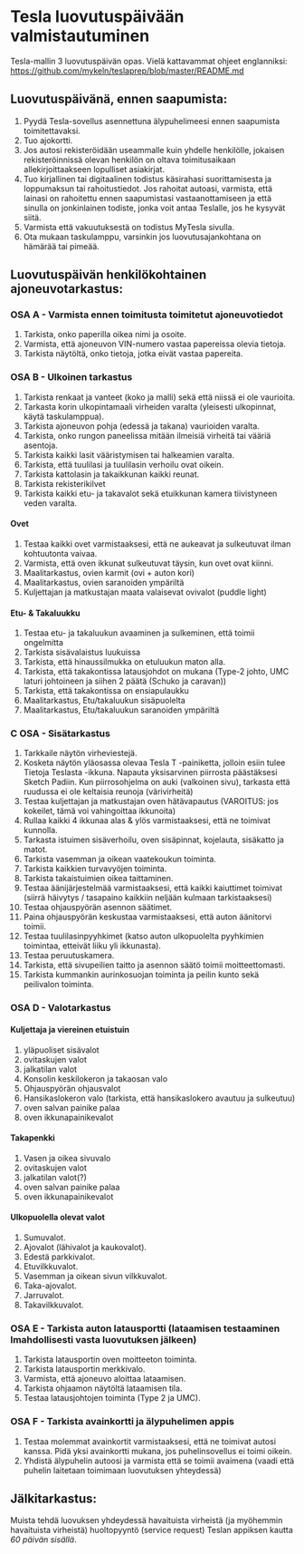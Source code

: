 # Tesla luovutuspäivään valmistautuminen
Tesla-mallin 3 luovutuspäivän opas.
Vielä kattavammat ohjeet englanniksi: https://github.com/mykeln/teslaprep/blob/master/README.md

## Luovutuspäivänä, ennen saapumista:
1. Pyydä Tesla-sovellus asennettuna älypuhelimeesi ennen saapumista toimitettavaksi.
2. Tuo ajokortti.
3. Jos autosi rekisteröidään useammalle kuin yhdelle henkilölle, jokaisen rekisteröinnissä olevan henkilön on oltava toimitusaikaan allekirjoittaakseen lopulliset asiakirjat.
4. Tuo kirjallinen tai digitaalinen todistus käsirahasi suorittamisesta ja loppumaksun tai rahoitustiedot. Jos rahoitat autoasi, varmista, että lainasi on rahoitettu ennen saapumistasi vastaanottamiseen ja että sinulla on jonkinlainen todiste, jonka voit antaa Teslalle, jos he kysyvät siitä.
5. Varmista että vakuutuksestä on todistus MyTesla sivulla.
6. Ota mukaan taskulamppu, varsinkin jos luovutusajankohtana on hämärää tai pimeää.

## Luovutuspäivän henkilökohtainen ajoneuvotarkastus:

### OSA A - Varmista ennen toimitusta toimitetut ajoneuvotiedot
1. Tarkista, onko paperilla oikea nimi ja osoite.
2. Varmista, että ajoneuvon VIN-numero vastaa papereissa olevia tietoja.
3. Tarkista näytöltä, onko tietoja, jotka eivät vastaa papereita.

### OSA B - Ulkoinen tarkastus
1. Tarkista renkaat ja vanteet (koko ja malli) sekä että niissä ei ole vaurioita.
2. Tarkasta korin ulkopintamaali virheiden varalta (yleisesti ulkopinnat, käytä taskulamppua).
3. Tarkista ajoneuvon pohja (edessä ja takana) vaurioiden varalta.
4. Tarkista, onko rungon paneelissa mitään ilmeisiä virheitä tai vääriä asentoja.
6. Tarkista kaikki lasit vääristymisen tai halkeamien varalta.
7. Tarkista, että tuulilasi ja tuulilasin verhoilu ovat oikein.
8. Tarkista kattolasin ja takaikkunan kaikki reunat.
9. Tarkista rekisterikilvet
10. Tarkista kaikki etu- ja takavalot sekä etuikkunan kamera tiivistyneen veden varalta.

#### Ovet
1. Testaa kaikki ovet varmistaaksesi, että ne aukeavat ja sulkeutuvat ilman kohtuutonta vaivaa. 
2. Varmista, että oven ikkunat sulkeutuvat täysin, kun ovet ovat kiinni.
3. Maalitarkastus, ovien karmit (ovi + auton kori)
4. Maalitarkastus, ovien saranoiden ympäriltä
5. Kuljettajan ja matkustajan maata valaisevat ovivalot (puddle light)


#### Etu- & Takaluukku
1. Testaa etu- ja takaluukun avaaminen ja sulkeminen, että toimii ongelmitta
2. Tarkista sisävalaistus luukuissa
3. Tarkista, että hinaussilmukka on etuluukun maton alla.
4. Tarkista, että takakontissa latausjohdot on mukana (Type-2 johto, UMC laturi johtoineen ja siihen 2 päätä (Schuko ja caravan))
5. Tarkista, että takakontissa on ensiapulaukku
6. Maalitarkastus, Etu/takaluukun sisäpuolelta
7. Maalitarkastus, Etu/takaluukun saranoiden ympäriltä

### C OSA - Sisätarkastus
1. Tarkkaile näytön virheviestejä.
2. Kosketa näytön yläosassa olevaa Tesla T -painiketta, jolloin esiin tulee Tietoja Teslasta -ikkuna. Napauta yksisarvinen piirrosta päästäksesi Sketch Padiin. Kun piirrosohjelma on auki (valkoinen sivu), tarkasta että ruudussa ei ole keltaisia reunoja (värivirheitä)
3. Testaa kuljettajan ja matkustajan oven hätävapautus (VAROITUS: jos kokeilet, tämä voi vahingoittaa ikkunoita)
4. Rullaa kaikki 4 ikkunaa alas & ylös varmistaaksesi, että ne toimivat kunnolla.
5. Tarkasta istuimen sisäverhoilu, oven sisäpinnat, kojelauta, sisäkatto ja matot.
6. Tarkista vasemman ja oikean vaatekoukun toiminta.
7. Tarkista kaikkien turvavyöjen toiminta.
8. Tarkista takaistuimien oikea taittaminen.
9. Testaa äänijärjestelmää varmistaaksesi, että kaikki kaiuttimet toimivat (siirrä häivytys / tasapaino kaikkiin neljään kulmaan tarkistaaksesi)
10. Testaa ohjauspyörän asennon säätimet.
11. Paina ohjauspyörän keskustaa varmistaaksesi, että auton äänitorvi toimii.
12. Testaa tuulilasinpyyhkimet (katso auton ulkopuolelta pyyhkimien toimintaa, etteivät liiku yli ikkunasta).
13. Testaa peruutuskamera.
14. Tarkista, että sivupeilien taitto ja asennon säätö toimii moitteettomasti.
15. Tarkista kummankin aurinkosuojan toiminta ja peilin kunto sekä peilivalon toiminta.

### OSA D - Valotarkastus

#### Kuljettaja ja viereinen etuistuin
1. yläpuoliset sisävalot
2. ovitaskujen valot
3. jalkatilan valot
4. Konsolin keskilokeron ja takaosan valo
5. Ohjauspyörän ohjausvalot
6. Hansikaslokeron valo (tarkista, että hansikaslokero avautuu ja sulkeutuu)
7. oven salvan painike palaa
8. oven ikkunapainikevalot

#### Takapenkki
1. Vasen ja oikea sivuvalo
2. ovitaskujen valot
3. jalkatilan valot(?)
4. oven salvan painike palaa
5. oven ikkunapainikevalot

#### Ulkopuolella olevat valot
1. Sumuvalot.
2. Ajovalot (lähivalot ja kaukovalot).
3. Edestä parkkivalot.
4. Etuvilkkuvalot.
5. Vasemman ja oikean sivun vilkkuvalot.
6. Taka-ajovalot.
7. Jarruvalot.
8. Takavilkkuvalot.

### OSA E - Tarkista auton latausportti (lataamisen testaaminen lmahdollisesti vasta luovutuksen jälkeen)
1. Tarkista latausportin oven moitteeton toiminta.
2. Tarkista latausportin merkkivalo.
3. Varmista, että ajoneuvo aloittaa lataamisen.
4. Tarkista ohjaamon näytöltä lataamisen tila.
5. Testaa latausjohtojen toiminta (Type 2 ja UMC).

### OSA F - Tarkista avainkortti ja älypuhelimen appis
1. Testaa molemmat avainkortit varmistaaksesi, että ne toimivat autosi kanssa. Pidä yksi avainkortti mukana, jos puhelinsovellus ei toimi oikein.
2. Yhdistä älypuhelin autoosi ja varmista että se toimii avaimena (vaadi että puhelin laitetaan toimimaan luovutuksen yhteydessä)

## Jälkitarkastus:
Muista tehdä luovuksen yhdeydessä havaituista virheistä (ja myöhemmin havaituista virheistä) huoltopyyntö (service request) Teslan appiksen kautta *60 päivän sisällä*.
